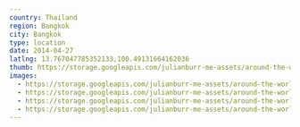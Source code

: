 ```yaml
---
country: Thailand
region: Bangkok
city: Bangkok
type: location
date: 2014-04-27
latlng: 13.767047785352133,100.49131664162036
thumb: https://storage.googleapis.com/julianburr-me-assets/around-the-world/thailand/bangkok/IMG_4226--thumb.JPG
images:
  - https://storage.googleapis.com/julianburr-me-assets/around-the-world/thailand/bangkok/IMG_4226.JPG
  - https://storage.googleapis.com/julianburr-me-assets/around-the-world/thailand/bangkok/IMG_4229.JPG
  - https://storage.googleapis.com/julianburr-me-assets/around-the-world/thailand/bangkok/IMG_4223.JPG
  - https://storage.googleapis.com/julianburr-me-assets/around-the-world/thailand/bangkok/IMG_4222.JPG
---
```

